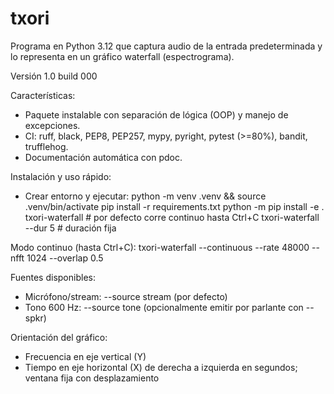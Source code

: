 # txori
Programa en Python 3.12 que captura audio de la entrada predeterminada y lo representa en un gráfico waterfall (espectrograma).

Versión 1.0 build 000

Características:
- Paquete instalable con separación de lógica (OOP) y manejo de excepciones.
- CI: ruff, black, PEP8, PEP257, mypy, pyright, pytest (>=80%), bandit, trufflehog.
- Documentación automática con pdoc.

Instalación y uso rápido:
- Crear entorno y ejecutar:
  python -m venv .venv && source .venv/bin/activate
  pip install -r requirements.txt
  python -m pip install -e .
  txori-waterfall  # por defecto corre continuo hasta Ctrl+C
  txori-waterfall --dur 5  # duración fija

Modo continuo (hasta Ctrl+C):
  txori-waterfall --continuous --rate 48000 --nfft 1024 --overlap 0.5

Fuentes disponibles:
- Micrófono/stream: --source stream (por defecto)
- Tono 600 Hz: --source tone (opcionalmente emitir por parlante con --spkr)

Orientación del gráfico:
- Frecuencia en eje vertical (Y)
- Tiempo en eje horizontal (X) de derecha a izquierda en segundos; ventana fija con desplazamiento
